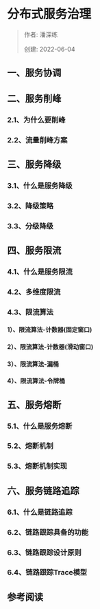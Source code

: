 # 分布式服务治理

> 作者: 潘深练
>
> 创建: 2022-06-04

## 一、服务协调

## 二、服务削峰

### 2.1、为什么要削峰

### 2.2、流量削峰方案

## 三、服务降级

### 3.1、什么是服务降级

### 3.2、降级策略

### 3.3、分级降级

## 四、服务限流

### 4.1、什么是服务限流

### 4.2、多维度限流

### 4.3、限流算法

#### 1）、限流算法-计数器(固定窗口)

#### 2）、限流算法-计数器(滑动窗口)

#### 3）、限流算法-漏桶

#### 4）、限流算法-令牌桶




## 五、服务熔断

### 5.1、什么是服务熔断

### 5.2、熔断机制

### 5.3、熔断机制实现

## 六、服务链路追踪

### 6.1、什么是链路追踪

### 6.2、链路跟踪具备的功能

### 6.3、链路跟踪设计原则

### 6.4、链路跟踪Trace模型






## 参考阅读
